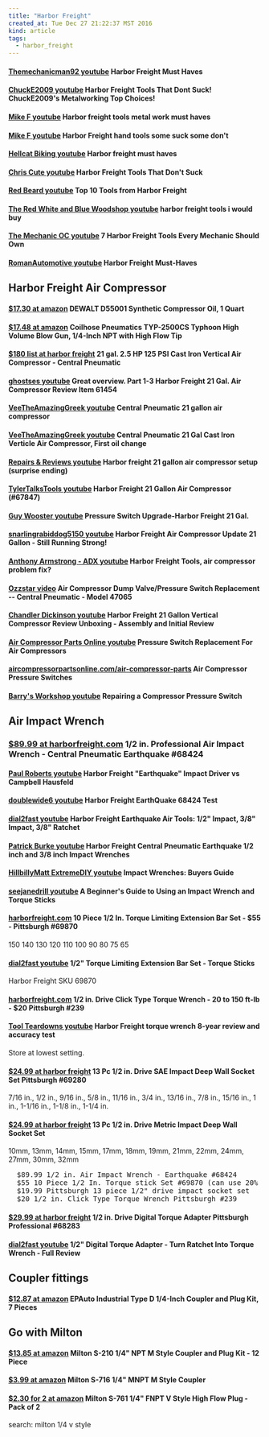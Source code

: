 ```yaml
---
title: "Harbor Freight"
created_at: Tue Dec 27 21:22:37 MST 2016
kind: article
tags:
  - harbor_freight
---
```


<h4>
  <a href="https://www.youtube.com/watch?v=GJQQlOJyCaM" target="_blank">Themechanicman92 youtube</a>
  Harbor Freight Must Haves
</h4>

<h4>
  <a href="https://www.youtube.com/watch?v=VEX7_6CJrmk&t=195s" target="_blank">ChuckE2009 youtube</a>
  Harbor Freight Tools That Dont Suck! ChuckE2009's Metalworking Top Choices!
</h4>


<h4>
  <a href="https://www.youtube.com/watch?v=6HiAinv2UmM" target="_blank">Mike F youtube</a>
  Harbor freight tools metal work must haves
</h4>


<h4>
  <a href="https://www.youtube.com/watch?v=2BK2-KIJtIo" target="_blank">Mike F youtube</a>
  Harbor Freight hand tools some suck some don't
</h4>

<h4>
  <a href="https://www.youtube.com/watch?v=aV90ejgThzA" target="_blank">Hellcat Biking youtube</a>
  Harbor freight must haves
</h4>

<h4>
  <a href="https://www.youtube.com/watch?v=MhB7LzJa9Zs" target="_blank">Chris Cute youtube</a>
  Harbor Freight Tools That Don't Suck
</h4>

<h4>
  <a href="https://www.youtube.com/watch?v=6a3UN5haMSI" target="_blank">Red Beard youtube</a>
  Top 10 Tools from Harbor Freight
</h4>

<h4>
  <a href="https://www.youtube.com/watch?v=8Z-dqlB0utA" target="_blank">The Red White and Blue Woodshop youtube</a>
  harbor freight tools i would buy
</h4>

<h4>
  <a href="https://www.youtube.com/watch?v=5uwCR9QfGjE" target="_blank">The Mechanic OC youtube</a>
  7 Harbor Freight Tools Every Mechanic Should Own
</h4>

<h4>
  <a href="https://www.youtube.com/watch?v=OKfjG6GSxvU" target="_blank">RomanAutomotive youtube</a>
  Harbor Freight Must-Haves
</h4>

<h2>
Harbor Freight Air Compressor
</h2>

<h4>
  <a href="https://www.amazon.com/gp/product/B0008GLW9Y" target="_blank">$17.30 at amazon</a>
  DEWALT D55001 Synthetic Compressor Oil, 1 Quart 
</h4>

<h4>
  <a href="https://www.amazon.com/Coilhose-Pneumatics-TYP-2500CS-Typhoon-4-Inch/dp/B001F731MG" target="_blank">$17.48 at amazon</a>
  Coilhose Pneumatics TYP-2500CS Typhoon High Volume Blow Gun, 1/4-Inch NPT with High Flow Tip 
</h4>

<h4>
  <a href="http://www.harborfreight.com/21-gal-25-hp-125-psi-cast-iron-vertical-air-compressor-61454.html" target="_blank">$180 list at harbor freight</a>
  21 gal. 2.5 HP 125 PSI Cast Iron Vertical Air Compressor - Central Pneumatic
</h4>

<h4>
  <a href="https://www.youtube.com/watch?v=Rk_p1tVT2Ek" target="_blank">ghostses youtube</a>
  Great overview. Part 1-3 Harbor Freight 21 Gal. Air Compressor Review Item 61454
</h4>

<h4>
  <a href="https://www.youtube.com/watch?v=oBKl-e402vQ" target="_blank">VeeTheAmazingGreek youtube</a>
  Central Pneumatic 21 gallon air compressor
</h4>

<h4>
  <a href="https://www.youtube.com/watch?v=EGIdBKf6_mU" target="_blank">VeeTheAmazingGreek youtube</a>
  Central Pneumatic 21 Gal Cast Iron Verticle Air Compressor, First oil change
</h4>


<h4>
  <a href="https://www.youtube.com/watch?v=ZXCkP4YsHgk" target="_blank">Repairs & Reviews youtube</a>
  Harbor freight 21 gallon air compressor setup (surprise ending)
</h4>

<h4>
  <a href="https://www.youtube.com/watch?v=ZBFG8WMGAeY" target="_blank">TylerTalksTools youtube</a>
  Harbor Freight 21 Gallon Air Compressor (#67847)
</h4>

<h4>
  <a href="https://www.youtube.com/watch?v=bV1xsTveBqQ" target="_blank">Guy Wooster youtube</a>
  Pressure Switch Upgrade-Harbor Freight 21 Gal.
</h4>

<h4>
  <a href="https://www.youtube.com/watch?v=J5zAeP3t08o" target="_blank">snarlingrabiddog5150 youtube</a>
  Harbor Freight Air Compressor Update 21 Gallon - Still Running Strong!
</h4>

<h4>
  <a href="https://www.youtube.com/watch?v=V7hBXxXf0Cs" target="_blank">Anthony Armstrong - ADX youtube</a>
  Harbor Freight Tools, air compressor problem fix?
</h4>

<h4>
  <a href="https://www.youtube.com/watch?v=lju--QC1hjw" target="_blank">Ozzstar video</a>
  Air Compressor Dump Valve/Pressure Switch Replacement -- Central Pneumatic - Model 47065
</h4>

<h4>
  <a href="https://www.youtube.com/watch?v=nVHNJFcnJj8&t=19s" target="_blank">Chandler Dickinson youtube</a>
  Harbor Freight 21 Gallon Vertical Compressor Review Unboxing - Assembly and Initial Review
</h4>

<h4>
  <a href="https://www.youtube.com/watch?v=4qP9tCAVzFE" target="_blank">Air Compressor Parts Online youtube</a>
  Pressure Switch Replacement For Air Compressors
</h4>

<h4>
  <a href="http://www.aircompressorpartsonline.com/air-compressor-parts-by-component-air-compressor-pressure-switches-c-25_2.html" target="_blank">aircompressorpartsonline.com/air-compressor-parts</a>
  Air Compressor Pressure Switches
</h4>

<h4>
  <a href="https://www.youtube.com/watch?v=BYXhhzOyO-w" target="_blank">Barry's Workshop youtube</a>
  Repairing a Compressor Pressure Switch
</h4>

<h2>Air Impact Wrench</h2>

<h3>
  <a href="http://www.harborfreight.com/12-in-Professional-Air-Impact-Wrench-68424.html" target="_blank">$89.99 at harborfreight.com</a>
  1/2 in. Professional Air Impact Wrench - Central Pneumatic Earthquake #68424 
</h3>

<h4>
  <a href="https://www.youtube.com/watch?v=AbMzv_SzrMo" target="_blank">Paul Roberts youtube</a>
  Harbor Freight "Earthquake" Impact Driver vs Campbell Hausfeld
</h4>

<h4>
  <a href="https://www.youtube.com/watch?v=qHBPx-qBKnw" target="_blank">doublewide6 youtube</a>
  Harbor Freight EarthQuake 68424 Test
</h4>

<h4>
  <a href="https://www.youtube.com/watch?v=jKc3D89m_dU" target="_blank">dial2fast youtube</a>
  Harbor Freight Earthquake Air Tools: 1/2" Impact, 3/8" Impact, 3/8" Ratchet
</h4>

<h4>
  <a href="https://www.youtube.com/watch?v=j1x3mLLQZ4k" target="_blank">Patrick Burke youtube</a>
  Harbor Freight Central Pneumatic Earthquake 1/2 inch and 3/8 inch Impact Wrenches
</h4>

<h4>
  <a href="https://www.youtube.com/watch?v=f48egSo8DH4" target="_blank">HillbillyMatt ExtremeDIY youtube</a>
  Impact Wrenches: Buyers Guide
</h4>

<h4>
  <a href="https://www.youtube.com/watch?v=FSD9eqa16sY" target="_blank">seejanedrill youtube</a>
  A Beginner's Guide to Using an Impact Wrench and Torque Sticks
</h4>

<h4>
  <a href="http://www.harborfreight.com/10-piece-12-in-torque-limiting-extension-bar-set-69870.html" target="_blank">harborfreight.com</a>
  10 Piece 1/2 In. Torque Limiting Extension Bar Set - $55 -
  Pittsburgh #69870 
</h4>

150
140
130
120
110
100
90
80
75
65

<h4>
  <a href="https://www.youtube.com/watch?v=glWZIuJWaWg" target="_blank">dial2fast youtube</a>
  1/2" Torque Limiting Extension Bar Set - Torque Sticks
</h4>

Harbor Freight SKU 69870 

<h4>
  <a href="http://www.harborfreight.com/1-2-half-inch-drive-click-type-torque-wrench-239.html" target="_blank">harborfreight.com</a>
  1/2 in. Drive Click Type Torque Wrench - 20 to 150 ft-lb - $20
  Pittsburgh #239 
</h4>

<h4>
  <a href="https://www.youtube.com/watch?v=RZR92kNpoRQ" target="_blank">Tool Teardowns youtube</a>
  Harbor Freight torque wrench 8-year review and accuracy test
</h4>

Store at lowest setting.

<h4>
  <a href="http://www.harborfreight.com/13-Pc-12-in-Drive-SAE-Impact-Deep-Wall-Socket-Set-69280.html" target="_blank">$24.99 at harbor freight</a>
  13 Pc 1/2 in. Drive SAE Impact Deep Wall Socket Set Pittsburgh #69280 
</h4>

7/16 in., 1/2 in., 9/16 in., 5/8 in., 11/16 in., 3/4 in., 13/16 in., 7/8 in., 15/16 in., 1 in., 1-1/16 in., 1-1/8 in., 1-1/4 in.

<h4>
  <a href="http://www.harborfreight.com/13-pc-12-in-drive-metric-impact-deep-wall-socket-set-69332.html" target="_blank">$24.99 at harbor freight</a>
  13 Pc 1/2 in. Drive Metric Impact Deep Wall Socket Set 
</h4>

10mm, 13mm, 14mm, 15mm, 17mm, 18mm, 19mm, 21mm, 22mm, 24mm, 27mm, 30mm, 32mm

<pre>
  $89.99 1/2 in. Air Impact Wrench - Earthquake #68424 
  $55 10 Piece 1/2 In. Torque stick Set #69870 (can use 20% off?)
  $19.99 Pittsburgh 13 piece 1/2" drive impact socket set
  $20 1/2 in. Click Type Torque Wrench Pittsburgh #239 
</pre>

<h4>
  <a href="http://www.harborfreight.com/12-in-drive-digital-torque-adapter-68283.html" target="_blank">$29.99 at harbor freight</a>
  1/2 in. Drive Digital Torque Adapter Pittsburgh Professional #68283 
</h4>

<h4>
  <a href="https://www.youtube.com/watch?v=2ih17t9u6fA" target="_blank">dial2fast youtube</a>
  1/2" Digital Torque Adapter - Turn Ratchet Into Torque Wrench - Full Review
</h4>

<h2> Coupler fittings </h2>

<h4>
  <a href="https://www.amazon.com/EPAuto-Industrial-4-Inch-Coupler-Pieces/dp/B01DJPBMT0" target="_blank">$12.87 at amazon</a>
  EPAuto Industrial Type D 1/4-Inch Coupler and Plug Kit, 7 Pieces 
</h4>

<h2>Go with Milton</h2>

<h4>
  <a href="https://www.amazon.com/dp/B005IUEC2O" target="_blank">$13.85 at amazon</a>
  Milton S-210 1/4" NPT M Style Coupler and Plug Kit - 12 Piece 
</h4>

<h4>
  <a href="https://www.amazon.com/Milton-S-716-MNPT-Style-Coupler/dp/B000COS0PQ" target="_blank">$3.99 at amazon</a>
  Milton S-716 1/4" MNPT M Style Coupler 
</h4>

<h4>
  <a href="https://www.amazon.com/Milton-S-761-FNPT-Style-High/dp/B003V5NQ2U" target="_blank">$2.30 for 2 at amazon</a>
  Milton S-761 1/4" FNPT V Style High Flow Plug - Pack of 2 
</h4>

search:
milton 1/4 v style

<!--
html boilerplate
<a href="" target="_blank"></a>
<a name=""></a>
<img src="" width="400px">
<ul>
  <li></li>
</ul>
<pre>
</pre>
<pre><code>
</code></pre>
<math xmlns='http://www.w3.org/1998/Math/MathML' display='block'>
</math>
-->
